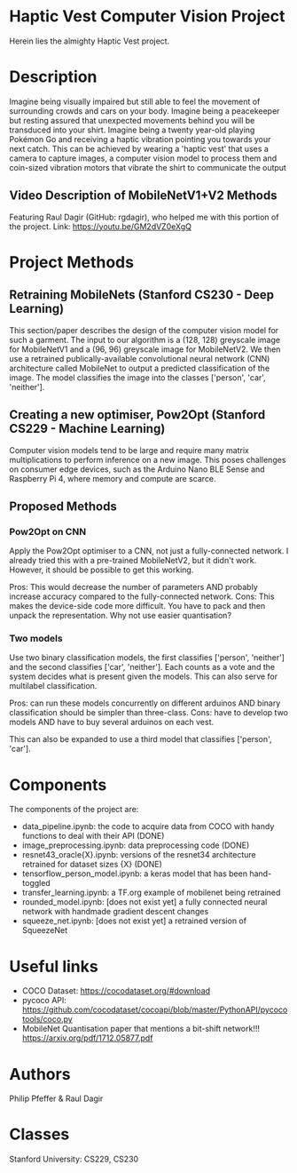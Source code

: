 # Haptic Vest Computer Vision Project
Herein lies the almighty Haptic Vest project.

# Description
Imagine being visually impaired but still able to feel the movement of surrounding crowds and cars on your body. Imagine being a peacekeeper but resting assured that unexpected movements behind you will be transduced into your shirt. Imagine being a twenty year-old playing Pokémon Go and receiving a haptic vibration pointing you towards your next catch. This can be achieved by wearing a 'haptic vest' that uses a camera to capture images, a computer vision model to process them and coin-sized vibration motors that vibrate the shirt to communicate the output

## Video Description of MobileNetV1+V2 Methods
Featuring Raul Dagir (GitHub: rgdagir), who helped me with this portion of the project.
Link: https://youtu.be/GM2dVZ0eXgQ

# Project Methods
## Retraining MobileNets (Stanford CS230 - Deep Learning)
This section/paper describes the design of the computer vision model for such a garment. The input to our algorithm is a (128, 128) greyscale image for MobileNetV1 and a (96, 96) greyscale image for MobileNetV2. We then use a retrained publically-available convolutional neural network (CNN) architecture called MobileNet to output a predicted classification of the image. The model classifies the image into the classes ['person', 'car', 'neither']. 

## Creating a new optimiser, Pow2Opt (Stanford CS229 - Machine Learning)
Computer vision models tend to be large and require many matrix multiplications to perform inference on a new image. This poses challenges on consumer edge devices, such as the Arduino Nano BLE Sense and Raspberry Pi 4, where memory and compute are scarce. 

## Proposed Methods
### Pow2Opt on CNN
Apply the Pow2Opt optimiser to a CNN, not just a fully-connected network. I already tried this with a pre-trained MobileNetV2, but it didn't work. However, it should be possible to get this working. 

Pros: This would decrease the number of parameters AND probably increase accuracy compared to the fully-connected network.
Cons: This makes the device-side code more difficult. You have to pack and then unpack the representation. Why not use easier quantisation?

### Two models 
Use two binary classification models, the first classifies ['person', 'neither'] and the second classifies ['car', 'neither']. Each counts as a vote and the system decides what is present given the models. This can also serve for multilabel classification.

Pros: can run these models concurrently on different arduinos AND binary classification should be simpler than three-class.
Cons: have to develop two models AND have to buy several arduinos on each vest.

This can also be expanded to use a third model that classifies ['person', 'car'].


# Components
The components of the project are:
 - data_pipeline.ipynb: the code to acquire data from COCO with handy functions to deal with their API (DONE)
 - image_preprocessing.ipynb: data preprocessing code (DONE)
 - resnet43_oracle{X}.ipynb: versions of the resnet34 architecture retrained for dataset sizes {X} (DONE)
 - tensorflow_person_model.ipynb: a keras model that has been hand-toggled
 - transfer_learning.ipynb: a TF.org example of mobilenet being retrained
 - rounded_model.ipynb: [does not exist yet] a fully connected neural network with handmade gradient descent changes
 - squeeze_net.ipynb: [does not exist yet] a retrained version of SqueezeNet


# Useful links
- COCO Dataset: https://cocodataset.org/#download
- pycoco API: https://github.com/cocodataset/cocoapi/blob/master/PythonAPI/pycocotools/coco.py
- MobileNet Quantisation paper that mentions a bit-shift network!!! https://arxiv.org/pdf/1712.05877.pdf

# Authors
Philip Pfeffer & Raul Dagir

# Classes
Stanford University: CS229, CS230
